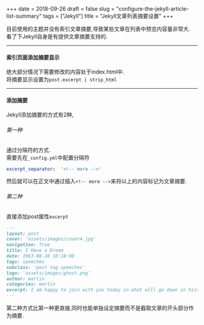 +++
date = 2018-09-26
draft = false
slug = "configure-the-jekyll-article-list-summary"
tags = ["Jekyll"]
title = "Jekyll文章列表摘要设置"
+++

目前使用的主题并没有索引文章摘要,导致某些文章在列表中预览内容量非常大.  
看了下Jekyll自身是有提供文章摘要支持的.  

---
#### 索引页面添加摘要显示
绝大部分情况下需要修改的内容处于index.html中.  
将摘要显示设置为`post.excerpt | strip_html`

---
#### 添加摘要
Jekyll添加摘要的方式有2种,
###### 第一种
通过分隔符的方式.  
需要先在`_config.yml`中配置分隔符
```yml
excerpt_separator:  '<!-- more -->'
```
然后就可以在正文中通过插入`<!-- more -->`来将以上的内容标记为文章摘要.

###### 第二种
直接添加post属性`excerpt`

```markdown
---
layout: post
cover: 'assets/images/cover4.jpg'
navigation: True
title: I Have a Dream
date: 1963-08-28 10:18:00
tags: speeches
subclass: 'post tag-speeches'
logo: 'assets/images/ghost.png'
author: martin
categories: martin
excerpt: I am happy to join with you today in what will go down in history as the greatest demonstration for freedom in the history of our nation.
---
```
第二种方式比第一种更直接,同时也能单独设定摘要而不是截取文章的开头部分作为摘要.
